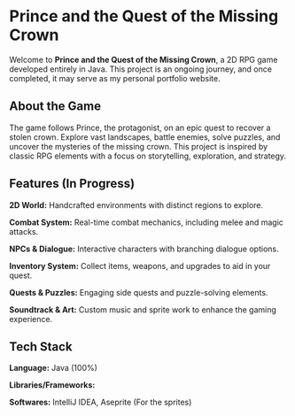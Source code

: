 # Prince and the Quest of the Missing Crown

Welcome to **Prince and the Quest of the Missing Crown**, a 2D RPG game developed entirely in Java. This project is an ongoing journey, and once completed, it may serve as my personal portfolio website.

## About the Game

The game follows Prince, the protagonist, on an epic quest to recover a stolen crown. Explore vast landscapes, battle enemies, solve puzzles, and uncover the mysteries of the missing crown. This project is inspired by classic RPG elements with a focus on storytelling, exploration, and strategy.

## Features (In Progress)

**2D World:** Handcrafted environments with distinct regions to explore.

**Combat System:** Real-time combat mechanics, including melee and magic attacks.

**NPCs & Dialogue:** Interactive characters with branching dialogue options.

**Inventory System:** Collect items, weapons, and upgrades to aid in your quest.

**Quests & Puzzles:** Engaging side quests and puzzle-solving elements.

**Soundtrack & Art:** Custom music and sprite work to enhance the gaming experience.

## Tech Stack

**Language:** Java (100%)

**Libraries/Frameworks:**

**Softwares:** IntelliJ IDEA, Aseprite (For the sprites)
